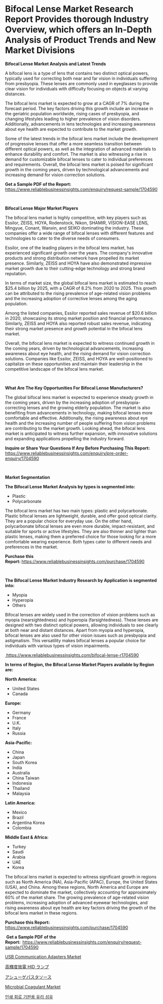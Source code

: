 <p><h1>Bifocal Lense Market Research Report Provides thorough Industry Overview, which offers an In-Depth Analysis of Product Trends and New Market Divisions</h1></p><p><strong>Bifocal Lense Market Analysis and Latest Trends</strong></p>
<p><p>A bifocal lens is a type of lens that contains two distinct optical powers, typically used for correcting both near and far vision in individuals suffering from presbyopia. These lenses are commonly used in eyeglasses to provide clear vision for individuals with difficulty focusing on objects at varying distances.</p><p>The bifocal lens market is expected to grow at a CAGR of 7% during the forecast period. The key factors driving this growth include an increase in the geriatric population worldwide, rising cases of presbyopia, and changing lifestyles leading to higher prevalence of vision disorders. Additionally, advancements in lens technologies and increasing awareness about eye health are expected to contribute to the market growth.</p><p>Some of the latest trends in the bifocal lens market include the development of progressive lenses that offer a more seamless transition between different optical powers, as well as the integration of advanced materials to enhance durability and comfort. The market is also witnessing a rise in demand for customizable bifocal lenses to cater to individual preferences and requirements. Overall, the bifocal lens market is poised for significant growth in the coming years, driven by technological advancements and increasing demand for vision correction solutions.</p></p>
<p><strong>Get a Sample PDF of the Report:&nbsp;</strong> <a href="https://www.reliablebusinessinsights.com/enquiry/request-sample/1704590">https://www.reliablebusinessinsights.com/enquiry/request-sample/1704590</a></p>
<p>&nbsp;</p>
<p><strong>Bifocal Lense Major Market Players</strong></p>
<p><p>The bifocal lens market is highly competitive, with key players such as Essilor, ZEISS, HOYA, Rodenstock, Nikon, SHAMIR, VISION-EASE LENS, Mingyue, Conant, Wanxin, and SEIKO dominating the industry. These companies offer a wide range of bifocal lenses with different features and technologies to cater to the diverse needs of consumers.</p><p>Essilor, one of the leading players in the bifocal lens market, has experienced significant growth over the years. The company's innovative products and strong distribution network have propelled its market presence. Similarly, ZEISS and HOYA have also demonstrated impressive market growth due to their cutting-edge technology and strong brand reputation.</p><p>In terms of market size, the global bifocal lens market is estimated to reach $25.4 billion by 2025, with a CAGR of 8.2% from 2020 to 2025. This growth can be attributed to the rising prevalence of age-related vision problems and the increasing adoption of corrective lenses among the aging population.</p><p>Among the listed companies, Essilor reported sales revenue of $20.6 billion in 2020, showcasing its strong market position and financial performance. Similarly, ZEISS and HOYA also reported robust sales revenue, indicating their strong market presence and growth potential in the bifocal lens market.</p><p>Overall, the bifocal lens market is expected to witness continued growth in the coming years, driven by technological advancements, increasing awareness about eye health, and the rising demand for vision correction solutions. Companies like Essilor, ZEISS, and HOYA are well-positioned to capitalize on these opportunities and maintain their leadership in the competitive landscape of the bifocal lens market.</p></p>
<p>&nbsp;</p>
<p><strong>What Are The Key Opportunities For Bifocal Lense Manufacturers?</strong></p>
<p><p>The global bifocal lens market is expected to experience steady growth in the coming years, driven by the increasing adoption of presbyopia-correcting lenses and the growing elderly population. The market is also benefiting from advancements in technology, making bifocal lenses more comfortable and effective. Additionally, the rising awareness about eye health and the increasing number of people suffering from vision problems are contributing to the market growth. Looking ahead, the bifocal lens market is anticipated to witness further expansion, with innovative solutions and expanding applications propelling the industry forward.</p></p>
<p><strong>Inquire or Share Your Questions If Any Before Purchasing This Report:</strong> <a href="https://www.reliablebusinessinsights.com/enquiry/pre-order-enquiry/1704590">https://www.reliablebusinessinsights.com/enquiry/pre-order-enquiry/1704590</a></p>
<p>&nbsp;</p>
<p><strong>Market Segmentation</strong></p>
<p><strong>The Bifocal Lense Market Analysis by types is segmented into:</strong></p>
<p><ul><li>Plastic</li><li>Polycarbonate</li></ul></p>
<p><p>The bifocal lens market has two main types: plastic and polycarbonate. Plastic bifocal lenses are lightweight, durable, and offer good optical clarity. They are a popular choice for everyday use. On the other hand, polycarbonate bifocal lenses are even more durable, impact-resistant, and suitable for sports or active lifestyles. They are also thinner and lighter than plastic lenses, making them a preferred choice for those looking for a more comfortable wearing experience. Both types cater to different needs and preferences in the market.</p></p>
<p><strong>Purchase this Report:&nbsp;</strong><a href="https://www.reliablebusinessinsights.com/purchase/1704590">https://www.reliablebusinessinsights.com/purchase/1704590</a></p>
<p>&nbsp;</p>
<p><strong>The Bifocal Lense Market Industry Research by Application is segmented into:</strong></p>
<p><ul><li>Myopia</li><li>Hyperopia</li><li>Others</li></ul></p>
<p><p>Bifocal lenses are widely used in the correction of vision problems such as myopia (nearsightedness) and hyperopia (farsightedness). These lenses are designed with two distinct optical powers, allowing individuals to see clearly at both near and distant distances. Apart from myopia and hyperopia, bifocal lenses are also used for other vision issues such as presbyopia and astigmatism. This versatility makes bifocal lenses a popular choice for individuals with various types of vision impairments.</p></p>
<p><a href="https://www.reliablebusinessinsights.com/bifocal-lense-r1704590">&nbsp;https://www.reliablebusinessinsights.com/bifocal-lense-r1704590</a></p>
<p><strong>In terms of Region, the Bifocal Lense Market Players available by Region are:</strong></p>
<p>
    <p> <strong> North America: </strong>
        <ul>
            <li>United States</li>
            <li>Canada</li>
        </ul>
        </p> 
    <p> <strong> Europe: </strong>
        <ul>
            <li>Germany</li>
            <li>France</li>
            <li>U.K.</li>
            <li>Italy</li>
            <li>Russia</li>
        </ul>
        </p> 
    <p> <strong> Asia-Pacific: </strong>
        <ul>
            <li>China</li>
            <li>Japan</li>
            <li>South Korea</li>
            <li>India</li>
            <li>Australia</li>
            <li>China Taiwan</li>
            <li>Indonesia</li>
            <li>Thailand</li>
            <li>Malaysia</li>
        </ul>
        </p> 
    <p> <strong> Latin America: </strong>
        <ul>
            <li>Mexico</li>
            <li>Brazil</li>
            <li>Argentina Korea</li>
            <li>Colombia</li>
        </ul>
        </p> 
    <p> <strong> Middle East & Africa: </strong>
        <ul>
            <li>Turkey</li>
            <li>Saudi</li>
            <li>Arabia</li>
            <li>UAE</li>
            <li>Korea</li>
        </ul>
    </p>
    </p>
<p><p>The bifocal lens market is expected to witness significant growth in regions such as North America (NA), Asia-Pacific (APAC), Europe, the United States (USA), and China. Among these regions, North America and Europe are expected to dominate the market, collectively accounting for approximately 60% of the market share. The growing prevalence of age-related vision problems, increasing adoption of advanced eyewear technologies, and rising awareness about eye health are key factors driving the growth of the bifocal lens market in these regions.</p></p>
<p><strong>Purchase this Report: </strong><a href="https://www.reliablebusinessinsights.com/purchase/1704590">https://www.reliablebusinessinsights.com/purchase/1704590</a></p>
<p>&nbsp;<strong>Get a Sample PDF of the Report:&nbsp;&nbsp;</strong><a href="https://www.reliablebusinessinsights.com/enquiry/request-sample/1704590">https://www.reliablebusinessinsights.com/enquiry/request-sample/1704590</a></p>
<p><strong></strong></p>
<p><p><a href="https://github.com/indrystar/Market-Research-Report-List-3/blob/main/usb-communication-adapters-market.md">USB Communication Adapters Market</a></p><p><a href="https://github.com/moulafa/Market-Research-Report-List-2/blob/main/3785324124097.md">高輝度放電 HID ランプ</a></p><p><a href="https://github.com/KenyonJohns/Market-Research-Report-List-1/blob/main/8606308124921.md">アシューゲパスタソース</a></p><p><a href="https://issuu.com/reportprime-2/docs/microbial-coagulant-market-size-2030.pptx">Microbial Coagulant Market</a></p><p><a href="https://github.com/milikokao84/Market-Research-Report-List-1/blob/main/6985631109546.md">인쇄 회로 기판용 유리 섬유</a></p></p>